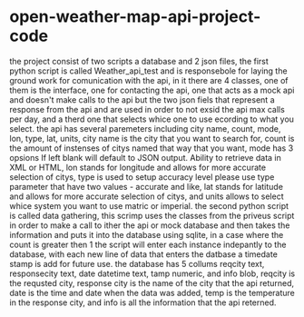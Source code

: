 # open-weather-map-api-project-code
the project consist of two scripts a database and 2 json files, the first python script is called Weather_api_test and is responsebole for laying the ground work for comunication with the api, in it there are 4 classes, one of them is the interface, one for contacting the api, one that acts as a mock api and doesn't make calls to the api but the two json fiels that represent a response from the api and are used in order to not exsid the api max calls per day, and a therd one that selects  whice one to use ecording to what you select.
the api has several paremeters including city name, count, mode, lon, type, lat, units, city name is the city that you want to search for, count is the amount of instenses of citys named that way that you want, mode has 3 opsions If left blank will default to JSON output. Ability to retrieve data in XML or HTML, lon stands for longitude and allows for more accurate selection of citys, type is used to setup accuracy level please use type parameter that have two values - accurate and like, lat stands for latitude and allows for more accurate selection of citys, and units allows to select whice system you want to use matric or imperial.
the second python script is called data gathering, this scrimp uses the classes from the priveus script in order to make a call to ither the api or mock database and then takes the information and puts it into the database using sqlite, in a case where the count is greater then 1 the script will enter each instance indepantly to the database, with each new line of data that enters the datbase a timedate stamp is add for future use.
the database has 5 collums reqcity text, responsecity text, date datetime text, tamp numeric, and info blob, reqcity is the requsted city, response city is the name of the city that the api returned, date is the time and date when the data was added, temp is the temperature in the response city, and info is all the information that the api reterned.

